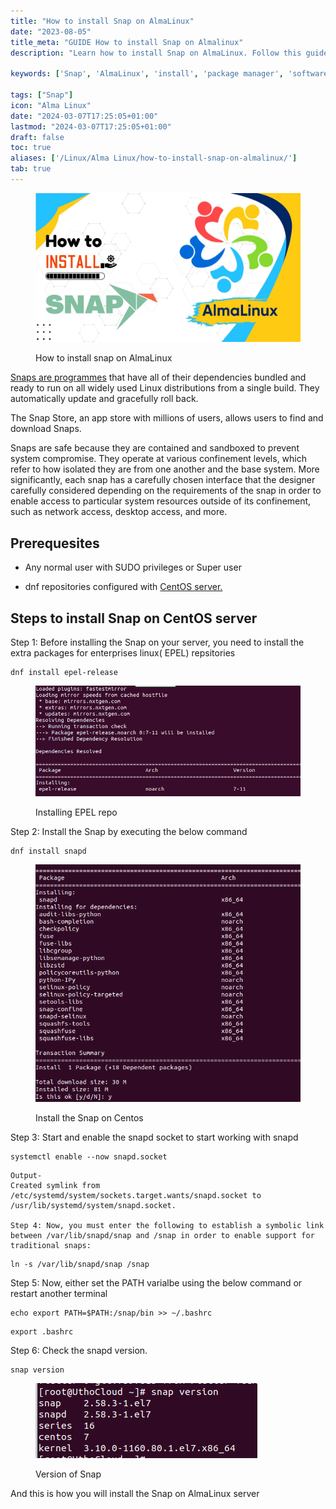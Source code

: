 ```yaml
---
title: "How to install Snap on AlmaLinux"
date: "2023-08-05"
title_meta: "GUIDE How to install Snap on Almalinux"
description: "Learn how to install Snap on AlmaLinux. Follow this guide to set up Snap, a software packaging and distribution system, to install and manage containerized applications on your AlmaLinux system."

keywords: ['Snap', 'AlmaLinux', 'install', 'package manager', 'software distribution', 'containerized applications']

tags: ["Snap"]
icon: "Alma Linux"
date: "2024-03-07T17:25:05+01:00"
lastmod: "2024-03-07T17:25:05+01:00" 
draft: false
toc: true
aliases: ['/Linux/Alma Linux/how-to-install-snap-on-almalinux/']
tab: true
---
```


<figure>

![How to install snap on AlmaLinux](images/How-to-install-snap-on-AlmaLinux.jpg)

<figcaption>

How to install snap on AlmaLinux

</figcaption>

</figure>

[Snaps are programmes](https://en.wikipedia.org/wiki/Snap_(software)) that have all of their dependencies bundled and ready to run on all widely used Linux distributions from a single build. They automatically update and gracefully roll back.

The Snap Store, an app store with millions of users, allows users to find and download Snaps.

Snaps are safe because they are contained and sandboxed to prevent system compromise. They operate at various confinement levels, which refer to how isolated they are from one another and the base system. More significantly, each snap has a carefully chosen interface that the designer carefully considered depending on the requirements of the snap in order to enable access to particular system resources outside of its confinement, such as network access, desktop access, and more.

## Prerequesites

- Any normal user with SUDO privileges or Super user

- dnf repositories configured with [CentOS server.](https://utho.com/docs/tutorial/microhost-product-details/)

## Steps to install Snap on CentOS server

Step 1: Before installing the Snap on your server, you need to install the extra packages for enterprises linux( EPEL) repsitories

```
dnf install epel-release
```
<figure>

![Installing EPEL repo ](images/image-1176-edited-1.png)

<figcaption>

Installing EPEL repo

</figcaption>

</figure>

Step 2: Install the Snap by executing the below command

```
dnf install snapd
```
<figure>

![Install the Snap on Centos](images/image-1177.png)

<figcaption>

Install the Snap on Centos

</figcaption>

</figure>

Step 3: Start and enable the snapd socket to start working with snapd

```
systemctl enable --now snapd.socket
```
```
Output-
Created symlink from /etc/systemd/system/sockets.target.wants/snapd.socket to /usr/lib/systemd/system/snapd.socket.

Step 4: Now, you must enter the following to establish a symbolic link between /var/lib/snapd/snap and /snap in order to enable support for traditional snaps:
```

```
ln -s /var/lib/snapd/snap /snap
```
Step 5: Now, either set the PATH varialbe using the below command or restart another terminal

```
echo export PATH=$PATH:/snap/bin >> ~/.bashrc
```
```
export .bashrc
```
Step 6: Check the snapd version.

```
snap version
```

<figure>

![](images/image-1178.png)

<figcaption>

Version of Snap

</figcaption>

</figure>

And this is how you will install the Snap on AlmaLinux server
